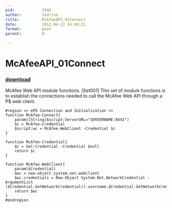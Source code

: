 ```yaml
---
pid:            3344
author:         Vidrine
title:          McAfeeAPI_01Connect
date:           2012-04-11 14:49:21
format:         posh
parent:         0

---
```


# McAfeeAPI_01Connect

### [download](//scripts/3344.ps1)

McAfee Web API module functions. [Set001]
This set of module functions is to establish the connections needed to call the McAfee Web API through a P$ web client.

```posh
#region << ePO Connection and Initialization >>
function McAfee-Connect{
	param([String]$script:ServerURL="SERVERNAME:8443")
	$c = McAfee-Credential
	$script:wc = McAfee-WebClient -Credential $c
}

function McAfee-Credential{
	$c = Get-Credential -Credential $null
	return $c
}

function McAfee-WebClient{
	param($Credential)
	$wc = new-object system.net.webclient
	$wc.credentials = New-Object System.Net.NetworkCredential -ArgumentList ($Credential.GetNetworkCredential().username,$Credential.GetNetworkCredential().password)
	return $wc
}
#endregion

```
